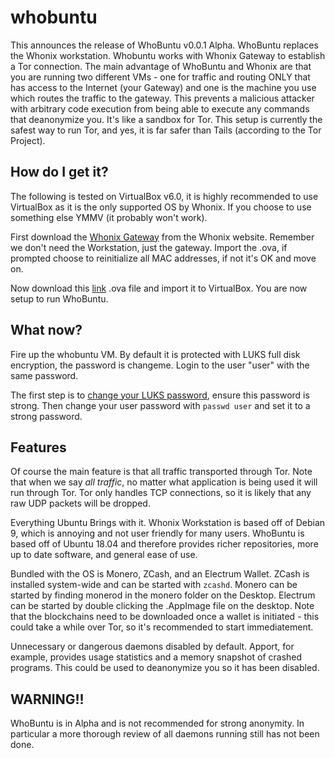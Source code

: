 # whobuntu


This announces the release of WhoBuntu v0.0.1 Alpha. WhoBuntu replaces the Whonix workstation. Whobuntu works with Whonix Gateway to establish a Tor connection. The main advantage of WhoBuntu and Whonix are that you are running two different VMs - one for traffic and routing ONLY that has access to the Internet (your Gateway) and one is the machine you use which routes the traffic to the gateway. This prevents a malicious attacker with arbitrary code execution from being able to execute any commands that deanonymize you. It's like a sandbox for Tor. This setup is currently the safest way to run Tor, and yes, it is far safer than Tails (according to the Tor Project).

<h2>How do I get it?</h2>

The following is tested on VirtualBox v6.0, it is highly recommended to use VirtualBox as it is the only supported OS by Whonix. If you choose to use something else YMMV (it probably won't work).

First download the [Whonix Gateway](https://www.whonix.org/wiki/Download) from the Whonix website. Remember we don't need the Workstation, just the gateway. Import the .ova, if prompted choose to reinitialize all MAC addresses, if not it's OK and move on.

Now download this [link](http://) .ova file and import it to VirtualBox. You are now setup to run WhoBuntu.
    
<h2>What now?</h2>

Fire up the whobuntu VM. By default it is protected with LUKS full disk encryption, the password is changeme. Login to the user "user" with the same password.
    
The first step is to [change your LUKS password](https://askubuntu.com/questions/95137/how-to-change-luks-passphrase), ensure this password is strong. Then change your user password with `passwd user` and set it to a strong password.
    

<h2>Features</h2>
    
Of course the main feature is that all traffic transported through Tor. Note that when we say *all traffic*, no matter what application is being used it will run through Tor. Tor only handles TCP connections, so it is likely that any raw UDP packets will be dropped.

Everything Ubuntu Brings with it. Whonix Workstation is based off of Debian 9, which is annoying and not user friendly for many users. WhoBuntu is based off of Ubuntu 18.04 and therefore provides richer repositories, more up to date software, and general ease of use.    

Bundled with the OS is Monero, ZCash, and an Electrum Wallet. ZCash is installed system-wide and can be started with `zcashd`. Monero can be started by finding monerod in the monero folder on the Desktop. Electrum can be started by double clicking the .AppImage file on the desktop. Note that the blockchains need to be downloaded once a wallet is initiated - this could take a while over Tor, so it's recommended to start immediatement.
    
Unnecessary or dangerous daemons disabled by default. Apport, for example, provides usage statistics and a memory snapshot of crashed programs. This could be used to deanonymize you so it has been disabled.
    
<h2>WARNING!!</h2>
    
WhoBuntu is in Alpha and is not recommended for strong anonymity. In particular a more thorough review of all daemons running still has not been done.
    
    
